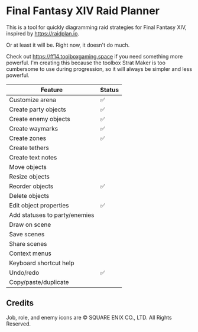 # Final Fantasy XIV Raid Planner

This is a tool for quickly diagramming raid strategies for Final Fantasy XIV,
inspired by https://raidplan.io.

Or at least it will be. Right now, it doesn't do much.

Check out https://ff14.toolboxgaming.space if you need something more powerful.
I'm creating this because the toolbox Strat Maker is too cumbersome to use during
progression, so it will always be simpler and less powerful.

| Feature                       | Status |
| ----------------------------- | ------ |
| Customize arena               | ✅     |
| Create party objects          | ✅     |
| Create enemy objects          | ✅     |
| Create waymarks               | ✅     |
| Create zones                  | ✅     |
| Create tethers                |        |
| Create text notes             |        |
| Move objects                  |        |
| Resize objects                |        |
| Reorder objects               | ✅     |
| Delete objects                |        |
| Edit object properties        | ✅     |
| Add statuses to party/enemies |        |
| Draw on scene                 |        |
| Save scenes                   |        |
| Share scenes                  |        |
| Context menus                 |        |
| Keyboard shortcut help        |        |
| Undo/redo                     | ✅     |
| Copy/paste/duplicate          |        |

## Credits

Job, role, and enemy icons are © SQUARE ENIX CO., LTD. All Rights Reserved.
